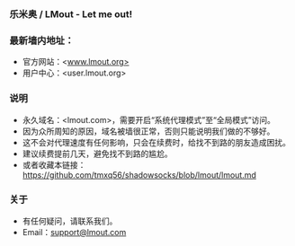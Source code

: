 ### 乐米奥 / LMout - Let me out!
### 最新墙内地址：
- 官方网站：<www.lmout.org>
- 用户中心：<user.lmout.org>
### 说明
- 永久域名：<lmout.com>，需要开启“系统代理模式”至“全局模式”访问。
- 因为众所周知的原因，域名被墙很正常，否则只能说明我们做的不够好。
- 这不会对代理速度有任何影响，只会在续费时，给找不到路的朋友造成困扰。
- 建议续费提前几天，避免找不到路的尴尬。
- 或者收藏本链接：<https://github.com/tmxq56/shadowsocks/blob/lmout/lmout.md>
### 关于
- 有任何疑问，请联系我们。
- Email：support@lmout.com
